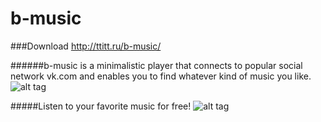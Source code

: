 b-music
=======

###Download http://ttitt.ru/b-music/

######b-music is a minimalistic player that connects to popular social network vk.com and enables you to find whatever kind of music you like.
![alt tag](https://raw.github.com/Serjip/b-music/master/player2.png "b-music")

#####Listen to your favorite music for free!
![alt tag](https://raw.github.com/Serjip/b-music/master/player1.png "b-music")
